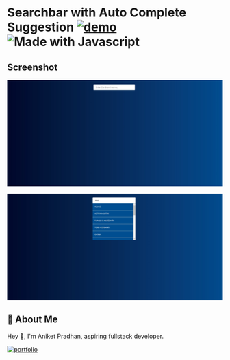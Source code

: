 # **Searchbar with Auto Complete Suggestion** [![demo](https://img.shields.io/badge/Live-orange)](https://search-autocomplete-fsjs.netlify.app/) ![Made with Javascript](https://img.shields.io/badge/MADE%20WITH-HTML%26CSS-blue)

## Screenshot

![Screenshot](https://github.com/Aniket-ap/-Auto-complete-Search-Suggestions-fsjs/blob/main/SS1.jpg?raw=true)

![Screenshot](https://github.com/Aniket-ap/-Auto-complete-Search-Suggestions-fsjs/blob/main/SS2.jpg?raw=true)

## 🚀 About Me
Hey 👋, I'm Aniket Pradhan, aspiring fullstack developer.


[![portfolio](https://img.shields.io/badge/MY_PORTFOLIO-green)](https://aniket-dev.netlify.app/)